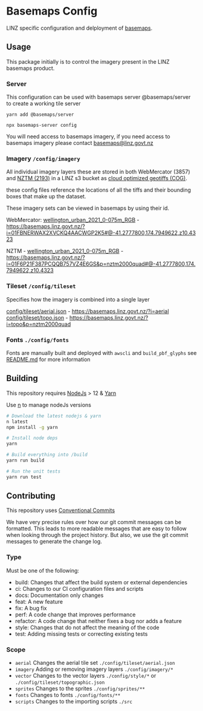 # Basemaps Config

LINZ specific configuration and delployment of [basemaps](https://github.com/linz/basemaps).

## Usage

This package initially is to control the imagery present in the LINZ basemaps product.

### Server

This configuration can be used with basemaps server @basemaps/server to create a working tile server

```
yarn add @basemaps/server

npx basemaps-server config
```

You will need access to basemaps imagery, if you need access to basemaps imagery please contact basemaps@linz.govt.nz 

### Imagery `/config/imagery`

All individual imagery layers these are stored in both WebMercator (3857) and [NZTM (2193)](https://github.com/linz/NZTM2000TileMatrixSet) in a LINZ s3 bucket as [cloud optimized geotiffs (COG)](https://www.cogeo.org/).

these config files reference the locations of all the tiffs and their bounding boxes that make up the dataset.

These imagery sets can be viewed in basemaps by using their id.

WebMercator: [wellington_urban_2021_0-075m_RGB](./config/imagery/wellington_urban_2021_0-075m_RGB-WebMercatorQuad.json) - https://basemaps.linz.govt.nz/?i=01FBNERWAX2XVCKQ4AACWGP2K5#@-41.2777800,174.7949622,z10.4323

NZTM - [wellington_urban_2021_0-075m_RGB](./config/imagery/wellington_urban_2021_0-075m_RGB-NZTM2000Quad.json) - https://basemaps.linz.govt.nz/?i=01F6P21F387PCQQB757VZ4E6GS&p=nztm2000quad#@-41.2777800,174.7949622,z10.4323


### Tileset `/config/tileset`

Specifies how the imagery is combined into a single layer

[config/tileset/aerial.json](./config/tileset/aerial.json) - https://basemaps.linz.govt.nz/?i=aerial
[config/tileset/topo.json](./config/tileset/topo.json) - https://basemaps.linz.govt.nz/?i=topo&p=nztm2000quad 


### Fonts `./config/fonts`

Fonts are manually built and deployed with `awscli` and `build_pbf_glyphs` see [README.md](./config/fonts/README.md) for more information


## Building

This repository requires [NodeJs](https://nodejs.org/en/) > 12 & [Yarn](https://yarnpkg.com/en/)

Use [n](https://github.com/tj/n) to manage nodeJs versions

```bash
# Download the latest nodejs & yarn
n latest
npm install -g yarn

# Install node deps
yarn

# Build everything into /build
yarn run build

# Run the unit tests
yarn run test
```



## Contributing

This repository uses [Conventional Commits](https://www.conventionalcommits.org/)

We have very precise rules over how our git commit messages can be formatted. This leads to more readable messages that are easy to follow when looking through the project history. But also, we use the git commit messages to generate the change log.

### Type

Must be one of the following:

- build: Changes that affect the build system or external dependencies
- ci: Changes to our CI configuration files and scripts
- docs: Documentation only changes
- feat: A new feature
- fix: A bug fix
- perf: A code change that improves performance
- refactor: A code change that neither fixes a bug nor adds a feature
- style: Changes that do not affect the meaning of the code
- test: Adding missing tests or correcting existing tests

### Scope

- `aerial` Changes the aerial tile set `./config/tileset/aerial.json`
- `imagery` Adding or removing imagery layers `./config/imagery/*`
- `vector` Changes to the vector layers `./config/style/*` or `./config/tileset/topographic.json`
- `sprites` Changes to the sprites `./config/sprites/**`
- `fonts` Changes to fonts  `./config/fonts/**`
- `scripts` Changes to the importing scripts `./src`
